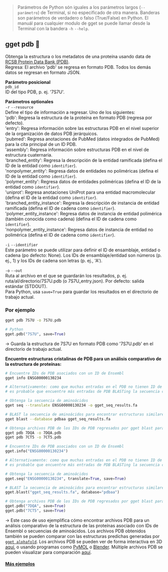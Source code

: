 > Parámetros de Python són iguales a los parámetros largos (`--parámetro`) de Terminal, si no especificado de otra manera. Banderas son parámetros de verdadero o falso (True/False) en Python. El manuál para cualquier modulo de gget se puede llamar desde la Terminal con la bandera `-h` `--help`.  
## gget pdb 🔮
Obtenga la estructura o los metadatos de una proteína usando data de [RCSB Protein Data Bank (PDB)](https://www.rcsb.org/).  
Regresa: El archivo 'pdb' se regresa en formato PDB. Todos los demás datos se regresan en formato JSON. 

**Parámetro posicional**  
`pdb_id`  
ID del tipo PDB, p. ej. '7S7U'.  

**Parámetros optionales**  
 `-r` `--resource`  
Define el tipo de información a regresar. Uno de los siguientes:  
 'pdb': Regresa la estructura de la proteína en formato PDB (regresa por defecto).    
 'entry': Regresa información sobre las estructuras PDB en el nivel superior de la organización de datos PDB jerárquicos.  
 'pubmed': Regresa anotaciones de PubMed (datos integrados de PubMed) para la cita principal de un ID PDB.  
 'assembly': Regresa información sobre estructuras PDB en el nivel de estructura cuaternaria.  
 'branched_entity': Regresa la descripción de la entidad ramificada (defina el ID de la entidad como `identifier`).  
 'nonpolymer_entity': Regresa datos de entidades no poliméricas (defina el ID de la entidad como `identifier`).  
 'polymer_entity': Regresa datos de entidades poliméricas (defina el ID de la entidad como `identifier`).  
 'uniprot': Regresa anotaciones UniProt para una entidad macromolecular (defina el ID de la entidad como `identifier`).  
 'branched_entity_instance': Regresa la descripción de instancia de entidad ramificada (defina el ID de cadena como `identifier`).  
 'polymer_entity_instance': Regresa datos de instancia de entidad polimérica (también conocida como cadena) (defina el ID de cadena como `identifier`).  
 'nonpolymer_entity_instance': Regresa datos de instancia de entidad no polimérica (defina el ID de cadena como `identifier`). 
  
`-i` `--identifier`  
Este parámetro se puede utilizar para definir el ID de ensamblaje, entidad o cadena (po defecto: None). Los IDs de ensamblaje/entidad son números (p. ej., 1) y los IDs de cadena son letras (p. ej., 'A').
  
`-o` `--out`   
Ruta al archivo en el que se guardarán los resultados, p. ej. ruta/al/directorio/7S7U.pdb (o 7S7U_entry.json). Por defecto: salida estándar (STDOUT).  
Para Python, usa `save=True` para guardar los resultados en el directorio de trabajo actual.   
  
### Por ejemplo
```bash
gget pdb 7S7U -o 7S7U.pdb
```
```python
# Python
gget.pdb("7S7U", save=True)
```
&rarr; Guarda la estructura de 7S7U en formato PDB como '7S7U.pdb' en el directorio de trabajo actual.

**Encuentre estructuras cristalinas de PDB para un análisis comparativo de la estructura de proteínas:**  
```bash
# Encuentre IDs de PDB asociados con un ID de Ensembl
gget info ENSG00000130234

# Alternativamente: como que muchas entradas en el PDB no tienen ID de Ensembl vinculados,
# es probable que encuentre más entradas de PDB BLASTing la secuencia contra el PDB:

# Obtenga la secuencia de aminoácidos
gget seq --translate ENSG00000130234 -o gget_seq_results.fa

# BLAST la secuencia de aminoácidos para encontrar estructuras similares en el PDB
gget blast --database pdbaa gget_seq_results.fa

# Obtenga archivos PDB de los IDs de PDB regresados por gget blast para un análisis comparativo
gget pdb 7DQA -o 7DQA.pdb
gget pdb 7CT5 -o 7CT5.pdb
```
```python
# Encuentre IDs de PDB asociados con un ID de Ensembl
gget.info("ENSG00000130234")

# Alternativamente: como que muchas entradas en el PDB no tienen ID de Ensembl vinculados,
# es probable que encuentre más entradas de PDB BLASTing la secuencia contra el PDB:

# Obtenga la secuencia de aminoácidos
gget.seq("ENSG00000130234", translate=True, save=True)

# BLAST la secuencia de aminoácidos para encontrar estructuras similares en el PDB
gget.blast("gget_seq_results.fa", database="pdbaa")

# Obtenga archivos PDB de los IDs de PDB regresados por gget blast para un análisis comparativo
gget.pdb("7DQA", save=True)
gget.pdb("7CT5", save=True)
```
&rarr; Este caso de uso ejemplifica cómo encontrar archivos PDB para un análisis comparativo de la estructura de las proteínas asociado con IDs de Ensembl o secuencias de aminoácidos. Los archivos PDB obtenidos también se pueden comparar con las estructuras predichas generadas por [`gget alphafold`](es/alphafold.md). Los archivos PDB se pueden ver de forma interactiva en 3D [aquí](https://rcsb.org/3d-view), o usando programas como [PyMOL](https://pymol.org/) o [Blender](https://www.blender.org/). Múltiple archivos PDB se pueden visualizar para comparación [aquí](https://rcsb.org/alignment).
  
#### [Más ejemplos](https://github.com/pachterlab/gget_examples)

